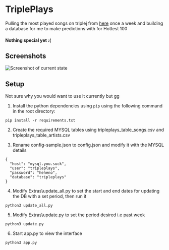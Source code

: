 # TriplePlays
Pulling the most played songs on triplej from [here](https://www.abc.net.au/triplej/featured-music/most-played/) once a week and building a database for me to make predictions with for Hottest 100
#### Nothing special yet :(
## Screenshots
![Screenshot of current state](http://scr.blny.me/scr/chrome_2021-08-23_22-07-23.png)

## Setup
Not sure why you would want to use it currently but gg

1. Install the python dependencies using `pip` using the following command in the root directory:
```
pip install -r requirements.txt
```

2. Create the required MYSQL tables using tripleplays_table_songs.csv and tripleplays_table_artists.csv

3. Rename config-sample.json to config.json and modify it with the MYSQL details
```
{
  "host": "mysql.you.suck",
  "user": "tripleplays",
  "password": "heheno",
  "database": "tripleplays"
}
```

4. Modify Extras\update_all.py to set the start and end dates for updating the DB with a set period, then run it
```
python3 update_all.py
```

5. Modify Extras\update.py to set the period desired i.e past week
```
python3 update.py
```

6. Start app.py to view the interface
```
python3 app.py
```

